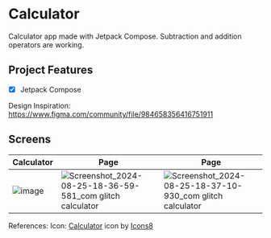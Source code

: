 # Calculator
Calculator app made with Jetpack Compose. 
Subtraction and addition operators are working.

## Project Features
- [x] Jetpack Compose


Design Inspiration: https://www.figma.com/community/file/984658356416751911

## Screens
| Calculator | Page | Page |
| -------- | ---- | ---- |
|![image](https://github.com/user-attachments/assets/6ba34406-e25c-447a-8578-4b2bfb77ef42)|![Screenshot_2024-08-25-18-36-59-581_com glitch calculator](https://github.com/user-attachments/assets/c48680e8-da2c-45bc-842b-77cc70c5628f)|![Screenshot_2024-08-25-18-37-10-930_com glitch calculator](https://github.com/user-attachments/assets/6bd2f466-15a7-4f64-9507-c427262c1879)|




References:
Icon: <a target="_blank" href="https://icons8.com/icon/RNsqmCP8joVQ/calculator">Calculator</a> icon by <a target="_blank" href="https://icons8.com">Icons8</a>
